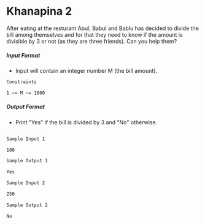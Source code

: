 # Khanapina 2

After eating at the resturant Abul, Babul and Bablu has decided to divide the bill among themselves and for that they need to know if the amount is divisible by 3 or not (as they are three friends). Can you help them?

##### Input Format

- Input will contain an integer number M (the bill amount).

```bash
Constraints

1 <= M <= 1000
```

##### Output Format

- Print "Yes" if the bill is divided by 3 and "No" otherwise.

```bash

Sample Input 1

180

Sample Output 1

Yes

Sample Input 2

250

Sample Output 2

No